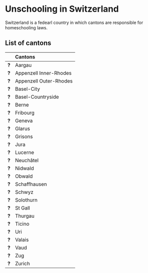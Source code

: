 # Unschooling in Switzerland

Switzerland is a fedearl country in which cantons are responsible for homeschooling laws.

## List of cantons

| | Cantons |
| - | :------ |
| __?__ | Aargau |
| __?__ | Appenzell Inner-Rhodes |
| __?__ | Appenzell Outer-Rhodes |
| __?__ | Basel-City |
| __?__ | Basel-Countryside |
| __?__ | Berne |
| __?__ | Fribourg |
| __?__ | Geneva |
| __?__ | Glarus |
| __?__ | Grisons |
| __?__ | Jura |
| __?__ | Lucerne |
| __?__ | Neuchâtel |
| __?__ | Nidwald |
| __?__ | Obwald | 
| __?__ | Schaffhausen |
| __?__ | Schwyz |
| __?__ | Solothurn |
| __?__ | St Gall |
| __?__ | Thurgau |
| __?__ | Ticino |
| __?__ | Uri |
| __?__ | Valais |
| __?__ | Vaud |
| __?__ | Zug |
| __?__ | Zurich |

